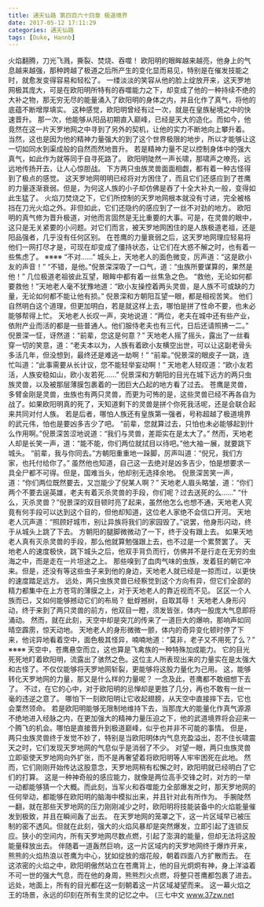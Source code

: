 ```yaml
---
title: 通天仙路 第四百六十四章 极道境界
date: 2017-05-12 17:11:29
categories: 通天仙路
tags: [Duke, Hannb]
---
```


火焰翻腾，刀光飞溅，撕裂、焚烧、吞噬！
欧阳明的眼眸越来越亮，他身上的气息越来越强，那种跨越了极道之后所产生的变化显而易见，特别是在催发技能之时，就愈发变得容易和轻松了。
一缕淡淡的笑容从他的脸上绽放开来，这天罗地网极其庞大，可是在欧阳明所特有的吞噬能力之下，却变成了他的一种持续不绝的大补之物，那无穷无尽的能量涌入了欧阳明的身体之内，并且化作了真气，将他的底蕴不断增厚填实。
这种感觉，欧阳明曾经有过一次，就是在皇族秘境之中的快速晋升。
那一次，他能够从阳品初期直入巅峰，已经是天大的造化。而如今，他竟然在这一片天罗地网之中寻到了另外的契机，让他的实力不断地向上攀升着。
当然，这也是因为他的精神力量强大的到了这个世界极限的地步，所以才能够让这一切如同水到渠成般的自然而然地晋升。
若是精神力量不足以控制身体中的强大真气，如此作为就等同于自寻死路了。
欧阳明陡然一声长啸，那啸声之嘹亮，远远地传扬开去，让人心惊胆战。
下方两只虫族灵兽面面相觑，都有着一种古怪得到了极点的感觉。
这天罗地网明明已经将对方困住了，而且它们还感应到了苍鹰的力量逐渐衰弱。但是，为何这人族的小子却仿佛是吞了十全大补丸一般，变得如此生猛了。
火焰刀焚烧之下，它们所控制的天罗地网根本就没有寸进，完全被格挡在刀光火焰之外。非但如此，它们还隐约的感应到了一丝不对劲的地方。
欧阳明的真气修为晋升极道，对他而言固然是无比重要的大事。可是，在灵兽的眼中，这只是无关紧要的小问题。对它们而言，被天罗地网困住的是人族极道老祖，还是阳品强者，几乎没有任何区别。
在苍鹰的力量衰弱之后，这天罗地网理应轻易将他们一网打尽才是，可现在却变成了僵持状态，让它们在大惑不解之时，也有着一些焦虑了。
※※※※
“不对……”
城头上，天地老人的面色微变，厉声道：“这是欧小友的声音！”
“不错，是他。”倪景深深吸了一口气，道：“虫族所要谋算的，果然是他！”
几位极道老祖彼此互望，眼眸中都有着一丝焦急之色。
“救他，无论如何都要救他！”天地老人毫不犹豫地道：“欧小友操控着两头灵兽，是人族不可或缺的力量，无论如何都不能让他有损。”
倪景深和方朝阳互望一眼，都是相视苦笑。
他们自然明白这个道理，但更加明白，若是就这样上去，哪怕是拼了性命不要，也未必能够帮得上忙。
天地老人长叹一声，突地说道：“两位，老夫在城中还有些产业，依附产业而活的都是一些普通人。他们服侍老夫也有三代，日后还请照拂一二。”
倪景深一怔，讶然道：“前辈，您这是何意？”
天地老人摇了摇头，露出了一丝看穿一切的笑意，道：“老夫本以为，人族有着欧小友横空出世，可以让这副老骨头多活几年，但没想到，最终还是难逃一劫啊！”
“前辈。”倪景深的眼皮子一跳，连忙叫道：“此事需要从长计议，您不能轻举妄动啊！”
天地老人轻叹道：“欧小友若活，人族安稳如山，欧小友若死……”
倪景深和方朝阳的目光在城下远方的两只虫族灵兽，以及被那层薄膜包裹着的一团巨大凸起的地方看了过去。
苍鹰是灵兽，多臂金刚是灵兽，虫族也有两只灵兽，而更为可怖的是，这些灵兽已经不再各自为战了。如果欧阳明真的死了，天知道剩下的灵兽是拼个你死我活呢，还是会联合起来共同对付人族。
若是后者，哪怕人族还有皇族第一强者，号称超越了极道境界的武元伟，怕也是要凶多吉少了吧。
“前辈，您就算过去，只怕也未必能够起到什么作用啊。”倪景深苦涩地说道：“我们与灵兽，差距实在是太大了。”
然而，天地老人却是长笑一声，道：“能不能，你们两位就拭目以待吧。”他大袖一展，就要跳下城头。
“前辈，我与你同去。”方朝阳重重地一跺脚，厉声叫道：“倪兄，我们方家，也托付给你了。”
虽然他也知道，自己这一去绝对是凶多吉少，怕是想要求一具全尸都不可得。但是，国难当头，他却别无选择余地。
倪景深苦笑一声，道：“你们两位既然要去，又岂能少了倪某人啊？”
天地老人眉头略皱，道：“你们两个不要去逞英雄，老夫有着灭杀灵兽的手段，你们呢？过去送死的么……”
“什么，灭杀灵兽？”倪景深的双目顿时亮了起来，虽然他怎么也想不通，天地老人究竟有何手段可以达到这个目的，但他却知道，这位老人家绝不会信口开河。
天地老人沉声道：“照顾好城市，别让异族将我们的家园毁了。”说罢，他身形闪动，终于从城头上跳了下去。
方朝阳的腿脚微微动了一下，终于没有跟上去。
如果天地老人真有灭杀灵兽的手段，那么他就算勉强跟上去，也不过是一个累赘罢了。
天地老人的速度极快，跳下城头之后，他双手背负而行，仿佛并不是行走在无穷的虫海之中，而是走在一片坦途之上。
那些嗅到了血肉气味的虫族，发着狂的朝它冲来。但是，还没有等这些虫子来到他的身边，天地老人就已经是一掠而过，以更快的速度踏足远方。
远处，两只虫族灵兽已经察觉到这个方向有异，但它们全部的精力都集中在上方苍穹的薄膜之上，对于天地老人的靠近视而不见。
区区一个人族而已，又如何能够撼动它们的布局？
蚍蜉撼树，自取其辱！
天地老人身形闪动，终于来到了两只灵兽的前方，他双目一瞪，须发皆张，体内一股庞大气息即将涌动。
然而，就在此刻，天空中却是突兀的传来了一道巨大的爆响，那响声如同晴空霹雳，惊天动地。
天地老人的身形微微一颤，体内的奇异变化顿时停了下来，他诧异地看着空中，面色极其怪异，喃喃地道：“莫非，老子又不用死了么？”
※※※※
天空中，苍鹰悬空而立，这也算是飞禽族的一种特殊加成能力。
它的目光死死地盯着欧阳明，流露出了骇然之色。这位主人所表现出来的力量实在是太强大和古怪了。不仅仅能够将天罗地网斩裂，更能够将这股力量化为己用。
这，能够转化天罗地网的力量，那又是什么样的力量呢？
一念及此，苍鹰都不敢细想下去了。
不过，在它的心中，对于欧阳明的忌惮却是更胜了几分，再也不敢有一丝一毫的违逆之意了。
哪怕下一刻欧阳明让它收起翅膀，从天空中直接摔下去，它也会栗然领命。
若是欧阳明能够无限制地维持下去，当那庞大的能量化作真气源源不绝地进入经脉之内，在更加强大的精神力量压迫之下，他的武道境界将会迎来一个腾飞的机会。哪怕是直接晋升到极道巅峰，似乎也并非不可能的事情。
但是，两只虫族灵兽终于发觉不妙了，特别是当欧阳明体内气息充盈溢出，忍不住长啸震天之时，它们发现天罗地网的气息似乎是消弱了不少。
对望一眼，两只虫族灵兽立即驱使天罗地网向外扩张，而不是再奢望着将欧阳明等人牢牢困死在此地。
然而，它们刚刚开始传达这股意念，天罗地网稍有松懈之时，欧阳明就已经明白了它们的打算。
这是一种神奇般的感应能力，就像是两位高手交锋之时，对方的一举一动都能够猜一个大概。而此刻，当军火和吞噬能力全部爆发之时，那天罗地网的任何举动，都能够在欧阳明的脑海中模拟出来，并且针对此有所作为。
手腕陡然一翻，就在那些天罗地网的压力刚刚减少之时，欧阳明将技能装备中的火焰能量催发到极致，并且在瞬间轰了出去。
在天罗地网的笼罩之下，这一片区域早已被压制的密不透风。但就在此刻，强大的火焰风暴却是突然爆发，立即引起了连锁反应。狭小的空间内，所有天罗地网尽数点燃，引起了澎湃的能量，但却无法将这股能量释放出去。
伴随着一道轰然巨响，这一片区域内的天罗地网终于爆炸开来，熊熊的火焰热浪以苍鹰为中心，犹如绽放的烟花般，朝着四面八方扩散而去。
在这浓密的火焰之中，欧阳明傲然站立在苍鹰背上，他的目光炯炯有神，身上洋溢着不可一世的强大气息，而在他的身周，熊熊烈火点燃，将整只苍鹰都包裹了进去。
远处，地面上，所有的目光都在这一刻朝着这一片区域凝望而来。
这一幕火焰之王的场景，永远的印刻在所有生灵的记忆之中。
(三七中文 www.37zw.net